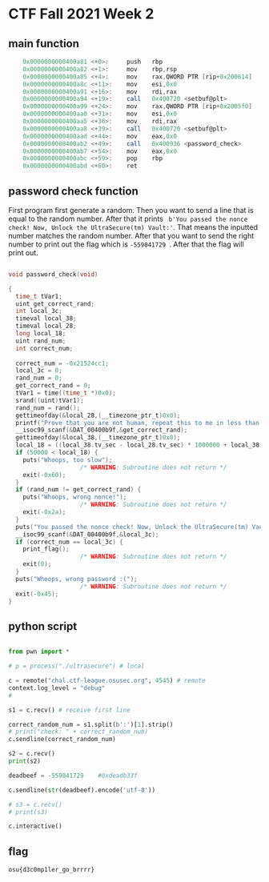 # CTF Fall 2021 Week 2

## main function

```as
    0x0000000000400a81 <+0>:     push   rbp
    0x0000000000400a82 <+1>:     mov    rbp,rsp
    0x0000000000400a85 <+4>:     mov    rax,QWORD PTR [rip+0x200614]        # 0x6010a0 <stdin@@GLIBC_2.2.5>
    0x0000000000400a8c <+11>:    mov    esi,0x0
    0x0000000000400a91 <+16>:    mov    rdi,rax
    0x0000000000400a94 <+19>:    call   0x400720 <setbuf@plt>
    0x0000000000400a99 <+24>:    mov    rax,QWORD PTR [rip+0x2005f0]        # 0x601090 <stdout@@GLIBC_2.2.5>
    0x0000000000400aa0 <+31>:    mov    esi,0x0
    0x0000000000400aa5 <+36>:    mov    rdi,rax
    0x0000000000400aa8 <+39>:    call   0x400720 <setbuf@plt>
    0x0000000000400aad <+44>:    mov    eax,0x0
    0x0000000000400ab2 <+49>:    call   0x400936 <password_check>
    0x0000000000400ab7 <+54>:    mov    eax,0x0
    0x0000000000400abc <+59>:    pop    rbp
    0x0000000000400abd <+60>:    ret 
```

## password check function

First program first generate a random. Then you want to send a line that is equal to the random number. After that it prints ` b'You passed the nonce check! Now, Unlock the UltraSecure(tm) Vault:'`. That means the inputted number matches the random number. After that you want to send the right number to print out the flag which is `-559041729 `. After that the flag will print out.

```c

void password_check(void)

{
  time_t tVar1;
  uint get_correct_rand;
  int local_3c;
  timeval local_38;
  timeval local_28;
  long local_18;
  uint rand_num;
  int correct_num;
  
  correct_num = -0x21524cc1;
  local_3c = 0;
  rand_num = 0;
  get_correct_rand = 0;
  tVar1 = time((time_t *)0x0);
  srand((uint)tVar1);
  rand_num = rand();
  gettimeofday(&local_28,(__timezone_ptr_t)0x0);
  printf("Prove that you are not human, repeat this to me in less than .05s: %d\n",(ulong)rand_num);
  __isoc99_scanf(&DAT_00400b9f,&get_correct_rand);
  gettimeofday(&local_38,(__timezone_ptr_t)0x0);
  local_18 = ((local_38.tv_sec - local_28.tv_sec) * 1000000 + local_38.tv_usec) - local_28.tv_usec;
  if (50000 < local_18) {
    puts("Whoops, too slow");
                    /* WARNING: Subroutine does not return */
    exit(-0x60);
  }
  if (rand_num != get_correct_rand) {
    puts("Whoops, wrong nonce!");
                    /* WARNING: Subroutine does not return */
    exit(-0x2a);
  }
  puts("You passed the nonce check! Now, Unlock the UltraSecure(tm) Vault:");
  __isoc99_scanf(&DAT_00400b9f,&local_3c);
  if (correct_num == local_3c) {
    print_flag();
                    /* WARNING: Subroutine does not return */
    exit(0);
  }
  puts("Whoops, wrong password :(");
                    /* WARNING: Subroutine does not return */
  exit(-0x45);
}

```


## python script

```py

from pwn import *

# p = process("./ultrasecure") # local

c = remote("chal.ctf-league.osusec.org", 4545) # remote
context.log_level = "debug"
# 

s1 = c.recv() # receive first line

correct_random_num = s1.split(b':')[1].strip()
# print("check: " + correct_random_num)
c.sendline(correct_random_num)

s2 = c.recv()
print(s2)

deadbeef = -559041729    #0xdeadb33f

c.sendline(str(deadbeef).encode('utf-8'))

# s3 = c.recv()
# print(s3)

c.interactive()
```

## flag

`osu{d3c0mp1ler_go_brrrr}`